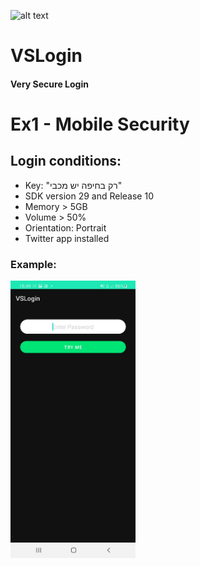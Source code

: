 ![alt text](https://github.com/Vadix3/DoGood/blob/master/app/src/main/res/mipmap-xxhdpi/ic_launcher_foreground.png?raw=true)

# VSLogin 
#### Very Secure Login

# Ex1 - Mobile Security

## Login conditions:
- Key: "רק בחיפה יש מכבי"
- SDK version 29 and Release 10
- Memory > 5GB
- Volume > 50%
- Orientation: Portrait
- Twitter app installed

### Example:
<img src="https://github.com/Vadix3/VSLogin/blob/master/app_demo.gif" width="200" />
